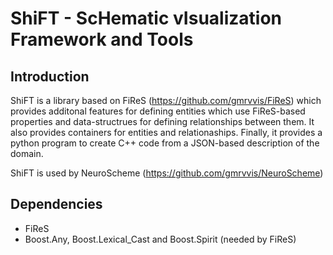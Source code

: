 # ShiFT - ScHematic vIsualization Framework and Tools

## Introduction

ShiFT is a library based on FiReS (https://github.com/gmrvvis/FiReS) which
provides additonal features for defining entities which use FiReS-based
properties and data-structrues for defining relationships between them. It also
provides containers for entities and relationaships. Finally, it provides a
python program to create C++ code from a JSON-based description of the domain.

ShiFT is used by NeuroScheme (https://github.com/gmrvvis/NeuroScheme)


## Dependencies

* FiReS
* Boost.Any, Boost.Lexical_Cast and Boost.Spirit (needed by FiReS)

